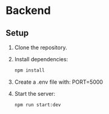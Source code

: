 # Backend

## Setup

1. Clone the repository.
2. Install dependencies:
   ```bash
   npm install
3. Create a .env file with:
    PORT=5000

4. Start the server:
    ```bash
    npm run start:dev